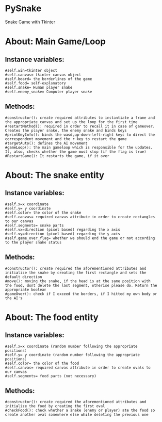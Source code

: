 # PySnake
Snake Game with Tkinter

# About: Main Game/Loop
## Instance variables:
    #self.win=tkinter object
    #self.canvas= tkinter canvas object
    #self.board= the borderlines of the game
    #self.food= self-explanatory
    #self.snake= Human player snake
    #self.enemy_snake= Computer player snake
## Methods:
    #constructor(): create required attributes to instantiate a frame and the appropriate canvas and set up the loop for the first time
    #restartMethod(): required in order to recall it in case of gameover. Creates the player snake, the enemy snake and binds keys
    #printKeyInfo(): binds the wasd,up-down-left-right keys to direct the correspondent movement and the r key to restart the game
    #targetAuto(): defines the AI movement
    #gameLoop(): the main gameloop which is responsible for the updates. It, also, checks whether the game must stop (if the flag is true)
    #RestartGame(): It restarts the game, if it over

# About: The snake entity
## Instance variables:
    #self.x=x coordinate
    #self.y= y coordinate
    #self.color= the color of the snake
    #self.canvas= required canvas attribute in order to create rectangles to our canvas
    #self.segments= snake parts
    #self.vx=direction (pixel based) regarding the x axis
    #self.vy=direction (pixel based) regarding the y axis
    #self.game_over_flag= whether we should end the game or not according to the player snake status
## Methods:
    #constructor(): create required the aforementioned attributes and initialize the snake by creating the first rectangle and sets the default direction
    #move(): moving the snake, if the head is at the same position with the food, dont delete the last segment, otherise please do. Return the appropriate boolean
    #gameOver(): check if I exceed the borders, if I hitted my own body or the AI's

# About: The food entity
## Instance variables:
    #self.x=x coordinate (random number following the appropriate positions)
    #self.y= y coordinate (random number following the appropriate positions)
    #self.color= the color of the food
    #self.canvas= required canvas attribute in order to create ovals to our canvas
    #self.segments= food parts (not necessary)
## Methods:
    #constructor(): create required the aforementioned attributes and initialize the food by creating the first oval
    #checkFood(): check whether a snake (enemy or player) ate the food so create another oval somewhere else while deleting the previous one
